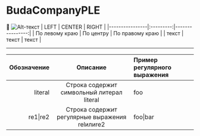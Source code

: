 # BudaCompanyPLE
🐍 
![Alt-текст](![https://u-stena.ru/upload/iblock/e95/e952fa77895f8d85f016897fa64330bc.jpg)
| LEFT | CENTER | RIGHT |
|----------------|:---------:|----------------:|
| По левому краю | По центру | По правому краю |
| текст | текст | текст |
____
| Обозначение | Описание | Пример регулярного выражения| 
|----:|:----:|:----------| 
| literal | Строка содержит символьный литерал literal | foo | 
| re1&#124;re2 | Строка содержит регулярные выражения relилиre2 | foo&#124;bar |
